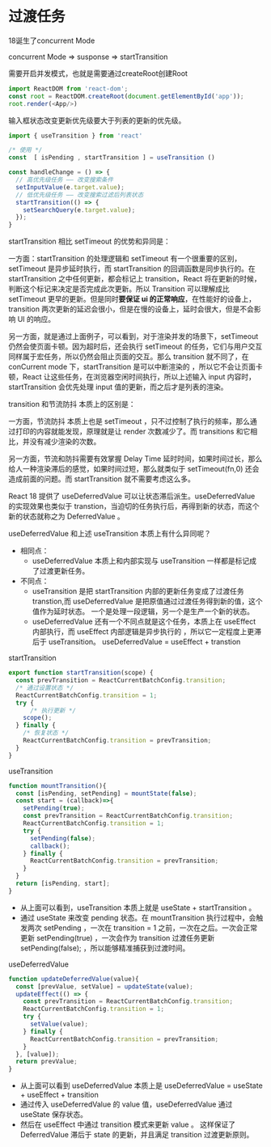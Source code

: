 # 过渡任务

18诞生了concurrent Mode

concurrent Mode => susponse => startTransition

需要开启并发模式，也就是需要通过createRoot创建Root

```js
import ReactDOM from 'react-dom';
const root = ReactDOM.createRoot(document.getElementById('app'));
root.render(<App/>)
```

输入框状态改变更新优先级要大于列表的更新的优先级。

```js
import { useTransition } from 'react' 

/* 使用 */
const  [ isPending , startTransition ] = useTransition ()

const handleChange = () => {
  // 高优先级任务 —— 改变搜索条件
  setInputValue(e.target.value);
  // 低优先级任务 —— 改变搜索过滤后列表状态
  startTransition(() => {
    setSearchQuery(e.target.value);
  });
}
```

startTransition 相比 setTimeout 的优势和异同是：

一方面：startTransition 的处理逻辑和 setTimeout 有一个很重要的区别，setTimeout 是异步延时执行，而 startTransition 的回调函数是同步执行的。在 startTransition 之中任何更新，都会标记上 transition，React 将在更新的时候，判断这个标记来决定是否完成此次更新。所以 Transition 可以理解成比 setTimeout 更早的更新。但是同时**要保证 ui 的正常响应**，在性能好的设备上，transition 两次更新的延迟会很小，但是在慢的设备上，延时会很大，但是不会影响 UI 的响应。

另一方面，就是通过上面例子，可以看到，对于渲染并发的场景下，setTimeout 仍然会使页面卡顿。因为超时后，还会执行 setTimeout 的任务，它们与用户交互同样属于宏任务，所以仍然会阻止页面的交互。那么 transition 就不同了，在 conCurrent mode 下，startTransition 是可以中断渲染的 ，所以它不会让页面卡顿，React 让这些任务，在浏览器空闲时间执行，所以上述输入 input 内容时，startTransition 会优先处理 input 值的更新，而之后才是列表的渲染。


transition 和节流防抖 本质上的区别是：

一方面，节流防抖 本质上也是 setTimeout ，只不过控制了执行的频率，那么通过打印的内容就能发现，原理就是让 render 次数减少了。而 transitions 和它相比，并没有减少渲染的次数。

另一方面，节流和防抖需要有效掌握 Delay Time 延时时间，如果时间过长，那么给人一种渲染滞后的感觉，如果时间过短，那么就类似于 setTimeout(fn,0) 还会造成前面的问题。而 startTransition 就不需要考虑这么多。

React 18 提供了 useDeferredValue 可以让状态滞后派生。useDeferredValue 的实现效果也类似于 transtion，当迫切的任务执行后，再得到新的状态，而这个新的状态就称之为 DeferredValue 。

useDeferredValue 和上述 useTransition 本质上有什么异同呢？

- 相同点：
  - useDeferredValue 本质上和内部实现与 useTransition  一样都是标记成了过渡更新任务。
- 不同点：
  - useTransition 是把 startTransition 内部的更新任务变成了过渡任务transtion,而 useDeferredValue 是把原值通过过渡任务得到新的值，这个值作为延时状态。 一个是处理一段逻辑，另一个是生产一个新的状态。
  - useDeferredValue 还有一个不同点就是这个任务，本质上在 useEffect 内部执行，而 useEffect 内部逻辑是异步执行的 ，所以它一定程度上更滞后于 useTransition。 useDeferredValue = useEffect + transtion

startTransition
```js
export function startTransition(scope) {
  const prevTransition = ReactCurrentBatchConfig.transition;
  /* 通过设置状态 */
  ReactCurrentBatchConfig.transition = 1;
  try {  
      /* 执行更新 */
    scope();
  } finally {
    /* 恢复状态 */  
    ReactCurrentBatchConfig.transition = prevTransition;
  }
}
```

useTransition
```js
function mountTransition(){
  const [isPending, setPending] = mountState(false);
  const start = (callback)=>{
    setPending(true);
    const prevTransition = ReactCurrentBatchConfig.transition;
    ReactCurrentBatchConfig.transition = 1;
    try {
      setPending(false);
      callback();
    } finally {
      ReactCurrentBatchConfig.transition = prevTransition;
    }
  }
  return [isPending, start];
}
```

- 从上面可以看到，useTransition 本质上就是 useState +  startTransition 。
- 通过 useState 来改变 pending 状态。在 mountTransition 执行过程中，会触发两次 setPending ，一次在 transition = 1 之前，一次在之后。一次会正常更新 setPending(true) ，一次会作为 transition 过渡任务更新 setPending(false); ，所以能够精准捕获到过渡时间。


useDeferredValue
```js
function updateDeferredValue(value){
  const [prevValue, setValue] = updateState(value);
  updateEffect(() => {
    const prevTransition = ReactCurrentBatchConfig.transition;
    ReactCurrentBatchConfig.transition = 1;
    try {
      setValue(value);
    } finally {
      ReactCurrentBatchConfig.transition = prevTransition;
    }
  }, [value]);
  return prevValue;
}
```

- 从上面可以看到 useDeferredValue 本质上是 useDeferredValue = useState + useEffect + transition
- 通过传入 useDeferredValue 的 value 值，useDeferredValue 通过 useState 保存状态。
- 然后在 useEffect 中通过 transition 模式来更新 value 。 这样保证了 DeferredValue 滞后于 state 的更新，并且满足 transition  过渡更新原则。
